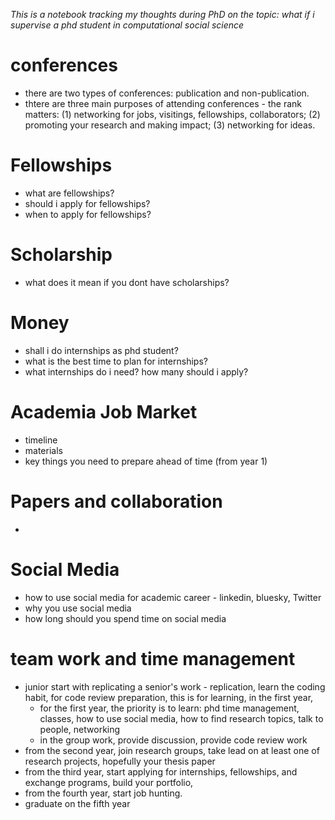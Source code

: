 _This is a notebook tracking my thoughts during PhD on the topic: what if i supervise a phd student in computational social science_

# conferences
- there are two types of conferences: publication and non-publication. 
- thtere are three main purposes of attending conferences - the rank matters: (1) networking for jobs, visitings, fellowships, collaborators; (2) promoting your research and making impact; (3) networking for ideas. 

# Fellowships
- what are fellowships?
- should i apply for fellowships?
- when to apply for fellowships?

# Scholarship
- what does it mean if you dont have scholarships?

# Money 
- shall i  do internships as phd student?
- what is the best time to plan for internships?
- what internships do i need? how many should i apply?

# Academia Job Market
- timeline
- materials
- key things you need to prepare ahead of time (from year 1)

# Papers and collaboration
- 

# Social Media
- how to use social media for academic career - linkedin, bluesky, Twitter
- why you use social media
- how long should you spend time on social media

# team work and time management
- junior start with replicating a senior's work - replication, learn the coding habit, for code review preparation, this is for learning, in the first year,
  - for the first year, the priority is to learn: phd time management, classes, how to use social media, how to find research topics, talk to people, networking
  - in the group work, provide discussion, provide code review work
- from the second year, join research groups, take lead on at least one of research projects, hopefully your thesis paper
- from the third year, start applying for internships, fellowships, and exchange programs, build your portfolio,
- from the fourth year, start job hunting.
- graduate on the fifth year
